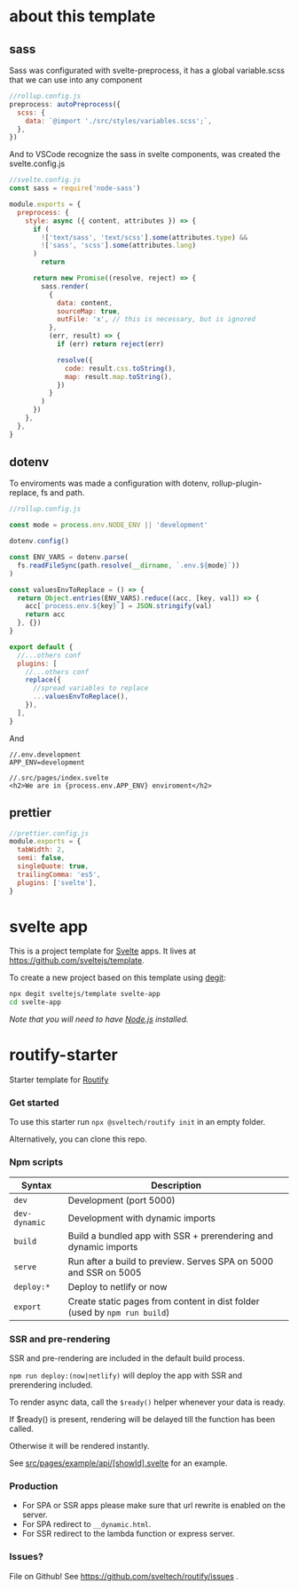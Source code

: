 # about this template

## sass

Sass was configurated with svelte-preprocess, it has a global variable.scss that we can use into any component

```js
//rollup.config.js
preprocess: autoPreprocess({
  scss: {
    data: `@import './src/styles/variables.scss';`,
  },
})
```

And to VSCode recognize the sass in svelte components, was created the svelte.config.js

```js
//svelte.config.js
const sass = require('node-sass')

module.exports = {
  preprocess: {
    style: async ({ content, attributes }) => {
      if (
        !['text/sass', 'text/scss'].some(attributes.type) &&
        !['sass', 'scss'].some(attributes.lang)
      )
        return

      return new Promise((resolve, reject) => {
        sass.render(
          {
            data: content,
            sourceMap: true,
            outFile: 'x', // this is necessary, but is ignored
          },
          (err, result) => {
            if (err) return reject(err)

            resolve({
              code: result.css.toString(),
              map: result.map.toString(),
            })
          }
        )
      })
    },
  },
}
```

## dotenv

To enviroments was made a configuration with dotenv, rollup-plugin-replace, fs and path.

```js
//rollup.config.js

const mode = process.env.NODE_ENV || 'development'

dotenv.config()

const ENV_VARS = dotenv.parse(
  fs.readFileSync(path.resolve(__dirname, `.env.${mode}`))
)

const valuesEnvToReplace = () => {
  return Object.entries(ENV_VARS).reduce((acc, [key, val]) => {
    acc[`process.env.${key}`] = JSON.stringify(val)
    return acc
  }, {})
}

export default {
  //...others conf
  plugins: [
    //...others conf
    replace({
      //spread variables to replace
      ...valuesEnvToReplace(),
    }),
  ],
}
```

And

```env
//.env.development
APP_ENV=development
```

```svelte
//.src/pages/index.svelte
<h2>We are in {process.env.APP_ENV} enviroment</h2>
```

## prettier

```js
//prettier.config.js
module.exports = {
  tabWidth: 2,
  semi: false,
  singleQuote: true,
  trailingComma: 'es5',
  plugins: ['svelte'],
}
```

# svelte app

This is a project template for [Svelte](https://svelte.dev) apps. It lives at https://github.com/sveltejs/template.

To create a new project based on this template using [degit](https://github.com/Rich-Harris/degit):

```bash
npx degit sveltejs/template svelte-app
cd svelte-app
```

_Note that you will need to have [Node.js](https://nodejs.org) installed._

# routify-starter

Starter template for [Routify](https://github.com/sveltech/routify)

### Get started

To use this starter run `npx @sveltech/routify init` in an empty folder.

Alternatively, you can clone this repo.

### Npm scripts

| Syntax        | Description                                                               |
| ------------- | ------------------------------------------------------------------------- |
| `dev`         | Development (port 5000)                                                   |
| `dev-dynamic` | Development with dynamic imports                                          |
| `build`       | Build a bundled app with SSR + prerendering and dynamic imports           |
| `serve`       | Run after a build to preview. Serves SPA on 5000 and SSR on 5005          |
| `deploy:*`    | Deploy to netlify or now                                                  |
| `export`      | Create static pages from content in dist folder (used by `npm run build`) |

### SSR and pre-rendering

SSR and pre-rendering are included in the default build process.

`npm run deploy:(now|netlify)` will deploy the app with SSR and prerendering included.

To render async data, call the `$ready()` helper whenever your data is ready.

If \$ready() is present, rendering will be delayed till the function has been called.

Otherwise it will be rendered instantly.

See [src/pages/example/api/[showId].svelte](https://github.com/sveltech/routify-starter/blob/master/src/pages/example/api/%5BshowId%5D.svelte) for an example.

### Production

- For SPA or SSR apps please make sure that url rewrite is enabled on the server.
- For SPA redirect to `__dynamic.html`.
- For SSR redirect to the lambda function or express server.

### Issues?

File on Github! See https://github.com/sveltech/routify/issues .

